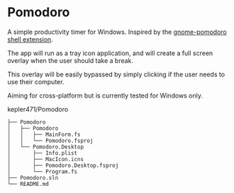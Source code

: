 # Pomodoro
A simple productivity timer for Windows. Inspired by the [gnome-pomodoro shell extension](https://gnomepomodoro.org/).

The app will run as a tray icon application, and will create a full screen overlay when the user should take a break.

This overlay will be easily bypassed by simply clicking if the user needs to use their computer.

Aiming for cross-platform but is currently tested for Windows only.



kepler471/Pomodoro

    ├── Pomodoro
    │   ├── Pomodoro
    │   │   ├── MainForm.fs
    │   │   └── Pomodoro.fsproj
    │   └── Pomodoro.Desktop
    │       ├── Info.plist
    │       ├── MacIcon.icns
    │       ├── Pomodoro.Desktop.fsproj
    │       └── Program.fs
    ├── Pomodoro.sln
    └── README.md

